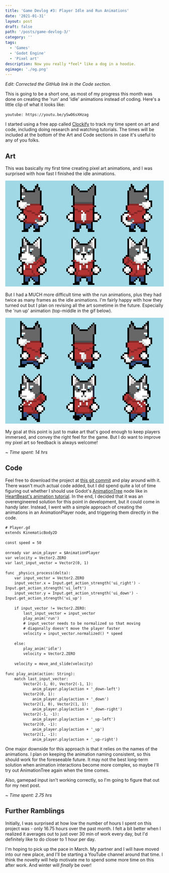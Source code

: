 ```yaml
---
title: 'Game Devlog #3: Player Idle and Run Animations'
date: '2021-01-31'
layout: post
draft: false
path: '/posts/game-devlog-3/'
category: ''
tags:
  - 'Games'
  - 'Godot Engine'
  - 'Pixel art'
description: Now you really *feel* like a dog in a hoodie.
ogimage: './og.png'
---
```


_Edit: Corrected the GitHub link in the Code section._

This is going to be a short one, as most of my progress this month was done on creating the 'run' and 'idle' animations
instead of coding. Here's a little clip of what it looks like:

`youtube: https://youtu.be/ySwO6sXHzag`

I started using a free app called [Clockify](https://clockify.me/) to track my time spent on art and code, including
doing research and watching tutorials. The times will be included at the bottom of the Art and Code sections in case
it's useful to any of you folks.

## Art

This was basically my first time creating pixel art animations, and I was surprised with how fast I finished the idle
animations.

![Idle animations](./idle-all-angles.gif)

But I had a MUCH more difficult time with the run animations, plus they had twice as many frames as the idle animations.
I'm fairly happy with how they turned out but I plan on revising all the art sometime in the future. Especially the 'run
up' animation (top-middle in the gif below).

![Run animations](./run-all-angles.gif)

My goal at this point is just to make art that's good enough to keep players immersed, and convey the right feel for the
game. But I do want to improve my pixel art so feedback is always welcome!

_~ Time spent: 14 hrs_

## Code

Feel free to download the project at
[this git commit](https://github.com/robyn3choi/bullet-town/tree/3895eaa64065c4dd95ff1fcc46440fc8397ce283) and play
around with it. There wasn't much actual code added, but I did spend quite a lot of time figuring out whether I should
use Godot's [AnimationTree](https://docs.godotengine.org/en/stable/tutorials/animation/animation_tree.html) node like in
[HeartBeast's animation tutorial](https://www.youtube.com/watch?v=Z9aR9IiiHT8&list=PL9FzW-m48fn2SlrW0KoLT4n5egNdX-W9a).
In the end, I decided that it was an overengineered solution for this point in development, but it could come in handy
later. Instead, I went with a simple approach of creating the animations in an AnimationPlayer node, and triggering them
directly in the code.

```GDScript
# Player.gd
extends KinematicBody2D

const speed = 50

onready var anim_player = $AnimationPlayer
var velocity = Vector2.ZERO
var last_input_vector = Vector2(0, 1)

func _physics_process(delta):
	var input_vector = Vector2.ZERO
	input_vector.x = Input.get_action_strength('ui_right') - Input.get_action_strength('ui_left')
	input_vector.y = Input.get_action_strength('ui_down') - Input.get_action_strength('ui_up')

	if input_vector != Vector2.ZERO:
		last_input_vector = input_vector
		play_anim('run')
		# input_vector needs to be normalized so that moving
		# diagonally doesn't move the player faster
		velocity = input_vector.normalized() * speed

	else:
		play_anim('idle')
		velocity = Vector2.ZERO

	velocity = move_and_slide(velocity)

func play_anim(action: String):
	match last_input_vector:
		Vector2(-1, 0), Vector2(-1, 1):
			anim_player.play(action + '_down-left')
		Vector2(0, 1):
			anim_player.play(action + '_down')
		Vector2(1, 0), Vector2(1, 1):
			anim_player.play(action + '_down-right')
		Vector2(-1, -1):
			anim_player.play(action + '_up-left')
		Vector2(0, -1):
			anim_player.play(action + '_up')
		Vector2(1, -1):
			anim_player.play(action + '_up-right')
```

One major downside for this approach is that it relies on the names of the animations. I plan on keeping the animation
naming consistent, so this should work for the foreseeable future. It may not the best long-term solution when animation
interactions become more complex, so maybe I'll try out AnimationTree again when the time comes.

Also, gamepad input isn't working correctly, so I'm going to figure that out for my next post.

_~ Time spent: 2.75 hrs_

## Further Ramblings

Initially, I was surprised at how low the number of hours I spent on this project was - only 16.75 hours over the past
month. I felt a bit better when I realized it averages out to just over 30 min of work every day, but I'd definitely
like to do closer to 1 hour per day.

I'm hoping to pick up the pace in March. My partner and I will have moved into our new place, and I'll be starting a
YouTube channel around that time. I think the novelty will help motivate me to spend some more time on this after work.
And winter will _finally_ be over!

